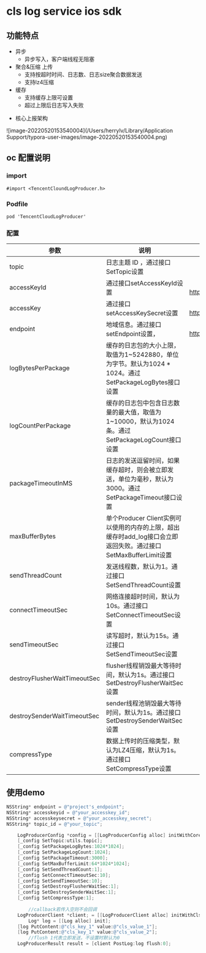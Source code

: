 # cls log service ios sdk

## 功能特点

* 异步
    * 异步写入，客户端线程无阻塞
* 聚合&压缩 上传
    * 支持按超时时间、日志数、日志size聚合数据发送
    * 支持lz4压缩
* 缓存
    * 支持缓存上限可设置
    * 超过上限后日志写入失败



- 核心上报架构

![image-20220520153540004](/Users/herrylv/Library/Application Support/typora-user-images/image-20220520153540004.png)

## oc 配置说明

### import

```
#import <TencentCloundLogProducer.h>
```

### Podfile

```
pod 'TencentCloudLogProducer'
```

### 配置

| 参数                         | 说明                                                         |                             取值                             |
| ---------------------------- | ------------------------------------------------------------ | :----------------------------------------------------------: |
| topic                        | 日志主题 ID ，通过接口SetTopic设置                           | 可在控制台获取https://console.cloud.tencent.com/cls/logset/desc |
| accessKeyId                  | 通过接口setAccessKeyId设置                                   | 参考官网文档：https://cloud.tencent.com/document/product/614/12445 |
| accessKey                    | 通过接口setAccessKeySecret设置                               | 参考官网文档：https://cloud.tencent.com/document/product/614/12445 |
| endpoint                     | 地域信息。通过接口setEndpoint设置，                          | 参考官方文档：https://cloud.tencent.com/document/product/614/18940 |
| logBytesPerPackage           | 缓存的日志包的大小上限，取值为1~5242880，单位为字节。默认为1024 * 1024。通过SetPackageLogBytes接口设置 |                        整数，单位字节                        |
| logCountPerPackage           | 缓存的日志包中包含日志数量的最大值，取值为1~10000，默认为1024条。通过SetPackageLogCount接口设置 |                             整数                             |
| packageTimeoutInMS           | 日志的发送逗留时间，如果缓存超时，则会被立即发送，单位为毫秒，默认为3000。通过SetPackageTimeout接口设置 |                        整数，单位毫秒                        |
| maxBufferBytes               | 单个Producer Client实例可以使用的内存的上限，超出缓存时add_log接口会立即返回失败。通过接口SetMaxBufferLimit设置 |                        整数，单位字节                        |
| sendThreadCount              | 发送线程数，默认为1。通过接口SetSendThreadCount设置          |                             整数                             |
| connectTimeoutSec            | 网络连接超时时间，默认为10s。通过接口SetConnectTimeoutSec设置 |                         整数，单位秒                         |
| sendTimeoutSec               | 读写超时，默认为15s。通过接口SetSendTimeoutSec设置           |                         整数，单位秒                         |
| destroyFlusherWaitTimeoutSec | flusher线程销毁最大等待时间，默认为1s。通过接口SetDestroyFlusherWaitSec设置 |                         整数，单位秒                         |
| destroySenderWaitTimeoutSec  | sender线程池销毁最大等待时间，默认为1s。通过接口SetDestroySenderWaitSec设置 |                         整数，单位秒                         |
| compressType                 | 数据上传时的压缩类型，默认为LZ4压缩，默认为1s。通过接口SetCompressType设置 |                0 不压缩，1 LZ4压缩， 默认为1                 |



## 使用demo


```objective-c
NSString* endpoint = @"project's_endpoint";
NSString* accesskeyid = @"your_accesskey_id";
NSString* accesskeysecret = @"your_accesskey_secret";
NSString* topic_id = @"your_topic";

    LogProducerConfig *config = [[LogProducerConfig alloc] initWithCoreInfo:[utils endpoint] accessKeyID:[utils accessKeyId] accessKeySecret:[utils accessKeySecret]];
    [_config SetTopic:utils.topic];
    [_config SetPackageLogBytes:1024*1024];
    [_config SetPackageLogCount:1024];
    [_config SetPackageTimeout:3000];
    [_config SetMaxBufferLimit:64*1024*1024];
    [_config SetSendThreadCount:1];
    [_config SetConnectTimeoutSec:10];
    [_config SetSendTimeoutSec:10];
    [_config SetDestroyFlusherWaitSec:1];
    [_config SetDestroySenderWaitSec:1];
    [_config SetCompressType:1];
		
		//callback若传入空则不会回调
    LogProducerClient *client; = [[LogProducerClient alloc] initWithClsLogProducer:_config callback:log_send_callback];
		Log* log = [[Log alloc] init];
    [log PutContent:@"cls_key_1" value:@"cls_value_1"];
    [log PutContent:@"cls_key_1" value:@"cls_value_2"];
		//flush 1代表立即发送，不设置时默认为0
    LogProducerResult result = [client PostLog:log flush:0];
```
